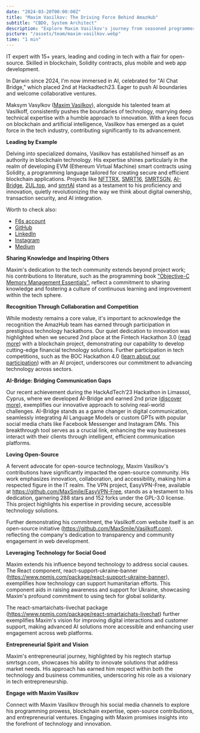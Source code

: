 ```yaml
---
date: "2024-03-20T00:00:00Z"
title: "Maxim Vasilkov: The Driving Force Behind AmazHub"
subtitle: "CBDO, System Architect"
description: "Explore Maxim Vasilkov's journey from seasoned programmer to founder of AmazHub, highlighting his technical prowess, leadership skills, and innovative projects."
picture: "/assets/team/maxim-vasilkov.webp"
time: "1 min"
---
```

IT expert with 15+ years, leading and coding in tech with a flair for open-source. Skilled in blockchain, Solidity contracts, plus mobile and web app development.

In Darwin since 2024, I'm now immersed in AI, celebrated for "AI Chat Bridge," which placed 2nd at Hackadtech23. Eager to push AI boundaries and welcome collaborative ventures.
      


Maksym Vasylkov ([Maxim Vasilkov](https://intch.org/p/7738038)), alongside his talented team at Vasilkoff, consistently pushes the boundaries of technology, marrying deep technical expertise with a humble approach to innovation. With a keen focus on blockchain and artificial intelligence, Vasilkov has emerged as a quiet force in the tech industry, contributing significantly to its advancement.

**Leading by Example**

Delving into specialized domains, Vasilkov has established himself as an authority in blockchain technology. His expertise shines particularly in the realm of developing EVM (Ethereum Virtual Machine) smart contracts using Solidity, a programming language tailored for creating secure and efficient blockchain applications. Projects like [NFTTRX](https://amazhub.net/portfolio/nfttrx), [SMRT16](https://amazhub.net/portfolio/smrt16), [SMRTSGN](https://amazhub.net/portfolio/smrtsgn), [AI-Bridge](https://ai-bridge.vasilkoff.com), [2UL.top](https://2ul.top), and [smrtAI](https://amazhub.net/portfolio/smrtAI) stand as a testament to his proficiency and innovation, quietly revolutionizing the way we think about digital ownership, transaction security, and AI integration.

Worth to check also:
- [F6s account](https://www.f6s.com/member/maximvasilkov)
- [GitHub](https://github.com/MaxSmile)
- [LinkedIn](https://www.linkedin.com/in/maximvasilkov/)
- [Instagram](https://www.instagram.com/max_vasilkoff/)
- [Medium](https://medium.com/@maximvasilkov/)

**Sharing Knowledge and Inspiring Others**

Maxim's dedication to the tech community extends beyond project work; his contributions to literature, such as the programming book ["Objective-C Memory Management Essentials"](https://amazhub.net/book), reflect a commitment to sharing knowledge and fostering a culture of continuous learning and improvement within the tech sphere.

**Recognition Through Collaboration and Competition**

While modesty remains a core value, it's important to acknowledge the recognition the AmazHub team has earned through participation in prestigious technology hackathons. Our quiet dedication to innovation was highlighted when we secured 2nd place at the Fintech Hackathon 3.0 ([read more](https://amazhub.net/blog/boc-hackathon-fintech-3-0)) with a blockchain project, demonstrating our capability to develop cutting-edge financial technology solutions. Further participation in tech competitions, such as the BOC Hackathon 4.0 ([learn about our participation](https://amazhub.net/blog/boc-hackathon-4-0)) with an AI project, underscores our commitment to advancing technology across sectors.

**AI-Bridge: Bridging Communication Gaps**

Our recent achievement during the HackAdTech‘23 Hackathon in Limassol, Cyprus, where we developed AI-Bridge and earned 2nd prize ([discover more](https://amazhub.net/blog/hackadtech)), exemplifies our innovative approach to solving real-world challenges. AI-Bridge stands as a game changer in digital communication, seamlessly integrating AI Language Models or custom GPTs with popular social media chats like Facebook Messenger and Instagram DMs. This breakthrough tool serves as a crucial link, enhancing the way businesses interact with their clients through intelligent, efficient communication platforms.


**Loving Open-Source**

A fervent advocate for open-source technology, Maxim Vasilkov's contributions have significantly impacted the open-source community. His work emphasizes innovation, collaboration, and accessibility, making him a respected figure in the IT realm. The VPN project, EasyVPN-Free, available at https://github.com/MaxSmile/EasyVPN-Free, stands as a testament to his dedication, garnering 288 stars and 152 forks under the GPL-3.0 license. This project highlights his expertise in providing secure, accessible technology solutions.

Further demonstrating his commitment, the Vasilkoff.com website itself is an open-source initiative (https://github.com/MaxSmile/Vasilkoff.com), reflecting the company's dedication to transparency and community engagement in web development.

**Leveraging Technology for Social Good**

Maxim extends his influence beyond technology to address social causes. The React component, react-support-ukraine-banner (https://www.npmjs.com/package/react-support-ukraine-banner), exemplifies how technology can support humanitarian efforts. This component aids in raising awareness and support for Ukraine, showcasing Maxim's profound commitment to using tech for global solidarity.

The react-smartaichats-livechat package (https://www.npmjs.com/package/react-smartaichats-livechat) further exemplifies Maxim's vision for improving digital interactions and customer support, making advanced AI solutions more accessible and enhancing user engagement across web platforms.


**Entrepreneurial Spirit and Vision**

Maxim's entrepreneurial journey, highlighted by his regtech startup smrtsgn.com, showcases his ability to innovate solutions that address market needs. His approach has earned him respect within both the technology and business communities, underscoring his role as a visionary in tech entrepreneurship.

**Engage with Maxim Vasilkov**

Connect with Maxim Vasilkov through his social media channels to explore his programming prowess, blockchain expertise, open-source contributions, and entrepreneurial ventures. Engaging with Maxim promises insights into the forefront of technology and innovation.

